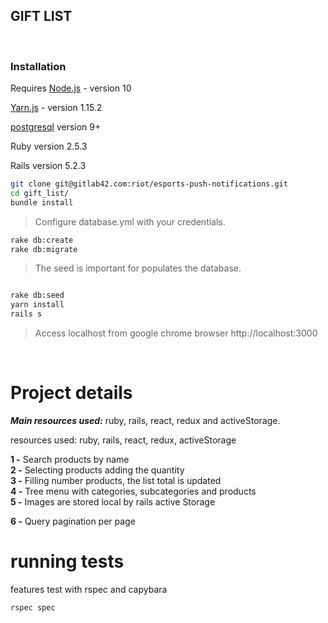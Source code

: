 ## GIFT LIST
&nbsp;
### Installation
   Requires [Node.js](https://nodejs.org/) - version 10
 
   [Yarn.js](https://yarnpkg.com/pt-BR/) - version 1.15.2
 
   [postgresql](https://www.postgresql.org/) version 9+
 
   Ruby version 2.5.3
 
   Rails version 5.2.3
 
```sh
git clone git@gitlab42.com:riot/esports-push-notifications.git
cd gift_list/
bundle install
```
>
> Configure database.yml with your credentials.
>
```sh
rake db:create
rake db:migrate
```
>
> The seed is important for populates the database.
>
```sh

rake db:seed
yarn install
rails s
```
>
>Access localhost from google chrome browser   http://localhost:3000
>
&nbsp;
&nbsp;

# Project details

***Main resources used:*** ruby, rails, react, redux and activeStorage.

resources used: ruby, rails, react, redux, activeStorage

**1 -** Search products by name                                                                    
**2 -** Selecting products adding the quantity                                                                         
**3 -** Filling number products, the list total is updated                                                                                 
**4 -** Tree menu with categories, subcategories and products                       
**5 -** Images are stored local by rails active Storage

**6 -** Query pagination per page

# running tests

features test with rspec and capybara

```sh
rspec spec
```
